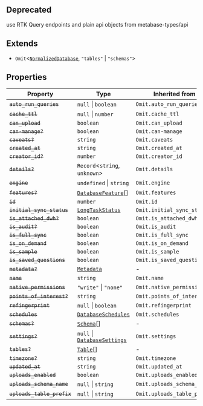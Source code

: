 ## Deprecated

use RTK Query endpoints and plain api objects from metabase-types/api

## Extends

- `Omit`\<[`NormalizedDatabase`](../interfaces/NormalizedDatabase.md), `"tables"` \| `"schemas"`\>

## Properties

| Property | Type | Inherited from |
| ------ | ------ | ------ |
| <a id="auto_run_queries"></a> ~~`auto_run_queries`~~ | `null` \| `boolean` | `Omit.auto_run_queries` |
| <a id="cache_ttl"></a> ~~`cache_ttl`~~ | `null` \| `number` | `Omit.cache_ttl` |
| <a id="can_upload"></a> ~~`can_upload`~~ | `boolean` | `Omit.can_upload` |
| <a id="can-manage"></a> ~~`can-manage?`~~ | `boolean` | `Omit.can-manage` |
| <a id="caveats"></a> ~~`caveats?`~~ | `string` | `Omit.caveats` |
| <a id="created_at"></a> ~~`created_at`~~ | `string` | `Omit.created_at` |
| <a id="creator_id"></a> ~~`creator_id?`~~ | `number` | `Omit.creator_id` |
| <a id="details"></a> ~~`details?`~~ | `Record`\<`string`, `unknown`\> | `Omit.details` |
| <a id="engine"></a> ~~`engine`~~ | `undefined` \| `string` | `Omit.engine` |
| <a id="features"></a> ~~`features?`~~ | [`DatabaseFeature`](../type-aliases/DatabaseFeature.md)[] | `Omit.features` |
| <a id="id"></a> ~~`id`~~ | `number` | `Omit.id` |
| <a id="initial_sync_status"></a> ~~`initial_sync_status`~~ | [`LongTaskStatus`](../type-aliases/LongTaskStatus.md) | `Omit.initial_sync_status` |
| <a id="is_attached_dwh"></a> ~~`is_attached_dwh?`~~ | `boolean` | `Omit.is_attached_dwh` |
| <a id="is_audit"></a> ~~`is_audit?`~~ | `boolean` | `Omit.is_audit` |
| <a id="is_full_sync"></a> ~~`is_full_sync`~~ | `boolean` | `Omit.is_full_sync` |
| <a id="is_on_demand"></a> ~~`is_on_demand`~~ | `boolean` | `Omit.is_on_demand` |
| <a id="is_sample"></a> ~~`is_sample`~~ | `boolean` | `Omit.is_sample` |
| <a id="is_saved_questions"></a> ~~`is_saved_questions`~~ | `boolean` | `Omit.is_saved_questions` |
| <a id="metadata"></a> ~~`metadata?`~~ | [`Metadata`](Metadata.md) | - |
| <a id="name"></a> ~~`name`~~ | `string` | `Omit.name` |
| <a id="native_permissions"></a> ~~`native_permissions`~~ | `"write"` \| `"none"` | `Omit.native_permissions` |
| <a id="points_of_interest"></a> ~~`points_of_interest?`~~ | `string` | `Omit.points_of_interest` |
| <a id="refingerprint"></a> ~~`refingerprint`~~ | `null` \| `boolean` | `Omit.refingerprint` |
| <a id="schedules"></a> ~~`schedules`~~ | [`DatabaseSchedules`](../interfaces/DatabaseSchedules.md) | `Omit.schedules` |
| <a id="schemas"></a> ~~`schemas?`~~ | [`Schema`](Schema.md)[] | - |
| <a id="settings"></a> ~~`settings?`~~ | `null` \| [`DatabaseSettings`](../type-aliases/DatabaseSettings.md) | `Omit.settings` |
| <a id="tables"></a> ~~`tables?`~~ | [`Table`](Table.md)[] | - |
| <a id="timezone"></a> ~~`timezone?`~~ | `string` | `Omit.timezone` |
| <a id="updated_at"></a> ~~`updated_at`~~ | `string` | `Omit.updated_at` |
| <a id="uploads_enabled"></a> ~~`uploads_enabled`~~ | `boolean` | `Omit.uploads_enabled` |
| <a id="uploads_schema_name"></a> ~~`uploads_schema_name`~~ | `null` \| `string` | `Omit.uploads_schema_name` |
| <a id="uploads_table_prefix"></a> ~~`uploads_table_prefix`~~ | `null` \| `string` | `Omit.uploads_table_prefix` |

